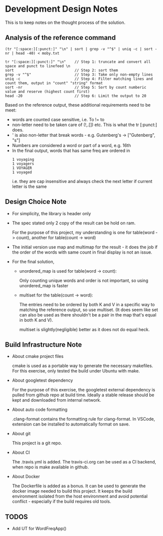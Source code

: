 # Development Design Notes

This is to keep notes on the thought process of the solution.

Analysis of the reference command
---------------------------------

```
(tr "[:space:][:punct:]" "\n" | sort | grep -v "^$" | uniq -c | sort -nr | head -40) < moby.txt

tr "[:space:][:punct:]" "\n"    // Step 1: truncate and convert all space and punct to linefeed \n
sort                            // Step 2: sort them
grep -v "^$"                    // Step 3: Take only non-empty lines
uniq -c                         // Step 4: Filter matching lines and count them, output in "count" "string" format
sort -nr                        // Step 5: Sort by count numberic value and reserve (highest count first)
head -20                        // Step 6: Limit the output to 20
```

Based on the reference output, these additional requirements need to be meet:
- words are counted case sensitive, i.e. To != to
- non-letter need to be taken care of (!,.[]) etc. This is what the tr [:punct:] does.
- ' is also non-letter that break words - e.g. Gutenberg's -> ["Gutenberg", "s"]
- Numbers are considered a word or part of a word, e.g. 16th
- In the final output, words that has same freq are ordered in
   ```
   1 voyaging
   1 voyagers
   1 VOYAGER
   1 voyaged
   ```
   i.e. they are cap insensitive and always check the next letter if current letter is the same

Design Choice Note
------------------
- For simplicity, the library is header only

- The spec stated only 2 copy of the result can be hold on ram.

  For the purpose of this project, my understanding is one for table(word -> count), another for table(count -> word)

- The initial version use map and multimap for the result - it does the job if the order of the words with same count in final display is not an issue.
- For the final solution,
  - unordered_map is used for table(word -> count):

    Only counting unique words and order is not important, so using unordered_map is faster
  - multiset for the table(count -> word):

    The entries need to be ordered by both K and V in a specific way to matching the reference output, so use multiset. (It does seem like set can also be used as there shouldn't be a pair in the map that's equal in both K and V).

    multiset is slightly(negligible) better as it does not do equal heck.

Build Infrastructure Note
-------------------------
- About cmake project files

  cmake is used as a portable way to generate the necessary makefiles.
  For this exercise, only tested the build under Ubuntu with make.

- About googletest dependency

  For the purpose of this exercise, the googletest external dependency is pulled from github repo at build time.
  Ideally a stable release should be kept and downloaded from internal network.   

- About auto code formatting

  .clang-format contains the formatting rule for clang-format.
  In VSCode, extension can be installed to automatically format on save.

- About git

  This project is a git repo.

- About CI

  The .travis.yml is added. The travis-ci.org can be used as a CI backend, when repo is make available in github.

- About Docker

  The Dockerfile is added as a bonus. It can be used to generate the docker image needed to build this project.
  It keeps the build environment isolated from the host environment and avoid potential conflict - especially
  if the build requires old tools.

TODOS
-----
- Add UT for WordFreqApp()